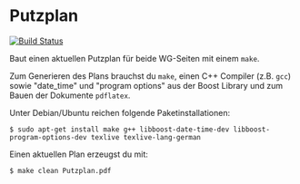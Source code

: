 # Putzplan
[![Build Status](https://travis-ci.org/fklemme/Putzplan.svg?branch=master)](https://travis-ci.org/fklemme/Putzplan)

Baut einen aktuellen Putzplan für beide WG-Seiten mit einem `make`.

Zum Generieren des Plans brauchst du `make`, einen C++ Compiler (z.B. `gcc`) sowie "date\_time" und "program options" aus der Boost Library und zum Bauen der Dokumente `pdflatex`.

Unter Debian/Ubuntu reichen folgende Paketinstallationen:
```
$ sudo apt-get install make g++ libboost-date-time-dev libboost-program-options-dev texlive texlive-lang-german
```

Einen aktuellen Plan erzeugst du mit:
```
$ make clean Putzplan.pdf
```
